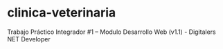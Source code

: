 # clinica-veterinaria
Trabajo Práctico Integrador #1 – Modulo Desarrollo Web (v1.1) - Digitalers NET Developer
